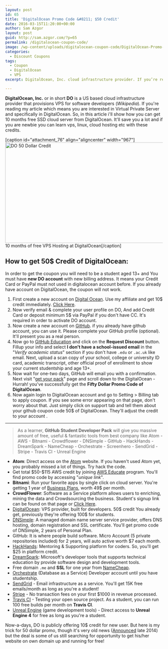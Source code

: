 ```yaml
---
layout: post
id: 65
title: 'DigitalOcean Promo Code &#8211; $50 Credit'
date: 2016-03-15T11:20:00+00:00
author: Sam Azgor
layout: post
guid: http://sam.azgor.com/?p=65
permalink: /digitalocean-coupon-code/
image: /wp-content/uploads/digitalocean-coupon-code/DigitalOcean-Promo-Code.jpg
categories:
  - Discount Coupons
tags:
  - Coupon
  - DigitalOcean
  - VPS
excerpt: DigitalOcean, Inc. cloud infrastructure provider. If you’re reading my article which means you are interested in DigitalOcean coupon. So, in this article i’ll show how you can get 10 months free SSD cloud server from DigitalOcean.

---
```

<strong>DigitalOcean, Inc.</strong> or in short <strong>DO</strong> is a US based cloud infrastructure provider that provisions VPS for software developers (<em>Wikipedia</em>). If you're reading my article which means you are interested in Virtual Private Server and specifically in DigitalOcean. So, in this article i'll show how you can get 10 months free SSD cloud server from DigitalOcean. It'll save you a lot and if you are newbie you can learn vps, linux, cloud hosting etc with these credits.

[caption id="attachment_76" align="aligncenter" width="967"]<img src="http://sam.azgor.com/wp-content/uploads/digitalocean-coupon-code/DO-50-Dollar-Credit.jpg" alt="DO 50 Dollar Credit" width="967" height="322" class="size-full wp-image-76" />10 months of free VPS Hosting at DigitalOcean[/caption]

<h2>How to get 50$ Credit of DigitalOcean:</h2>
In order to get the coupon you will need to be a student aged 13+ and You must have <strong>new DO account</strong> with new billing address. It means your Credit Card or PayPal must not used in digitalocean account before. If you already have account on DigitalOcean, the coupon will not work. 

<ol>
	<li>First create a new account on <a href="https://www.digitalocean.com/?refcode=63c905acd172" target="_blank">Digital Ocean</a>. Use my affiliate and get 10$ credit immediately. <a href="/do" target="_blank">Click Here</a>.</li>
	<li>Now verify email & complete your user profile on DO, And add Credit Card or deposit minimum 5$ via PayPal if you don't have CC. It's required in order to activate DO account.</li>
	<li>Now create a new account on <a href="https://github.com/" target="_blank">GitHub</a>. if you already have github account, you can use it. Please complete your GitHub profile (optional). It'll present you as a real person.</li>
	<li>Now go to <a href="https://education.github.com/" target="_blank">GitHub Education</a> and click on the <strong>Request Discount</strong> button. Fillup your info and select <strong>I don't have a school-issued email</strong> in the "<em>Verify academic status</em>" section if you don't have <code>.edu</code> or <code>.ac.uk</code> like email. Next, upload a scan copy of your school, college or university ID card, academic transcript, other official proof of enrollment to show your current studentship and age 13+.</li>
	<li>Now wait for one-two days, GitHub will email you with a confirmation. Next visit "<a href="https://education.github.com/pack/offers" target="_blank">get your pack</a>" page and scroll down to the DigitalOcean - Hurrah! you've successfully get the <strong>Fifty Dollar Promo Code of DigitalOcean</strong>.</li>
	<li>Now again login to DigitalOcean account and go to Setting > Billing tab to apply coupon. If you see some error appearing on that page, don't worry about that. Just simply click on support tab and tell them about your github coupon code 50$ of DigitalOcean. They'll adjust the credit to your account .</li>
</ol>

<hr>
<blockquote>As a learner, <strong>GitHub Student Developer Pack</strong> will give you massive amount of free, useful & fantastic tools from best company like Atom - AWS - Bitnami - Crowdflower - DNSimple - GitHub - HackHands - DreamSpark - NameCheap - Orchestrate - Screenhero - SendGrid -  Stripe - Travis CI - Unreal Engine</blockquote>

<ul>
<li><strong>Atom</strong>: Direct access on the <a href="https://atom.io/">Atom</a> website. If you haven't used Atom yet, you probably missed a lot of things. Try hack the code.</li>
<li>Get total $50-$115 AWS credit by joining <a href="https://aws.amazon.com/education/awseducate/">AWS Educate</a> program. You'll find promo code by accessing "<em>unique link</em>".</li>
<li><strong>Bitnami</strong>: Run your favorite apps by single click on cloud server. You're getting 1 year of <a href="https://bitnami.com/cloud/pricing">Business Plans</a>, worth 49$ per month.</li>
<li><strong>CrowdFlower</strong>:  Software as a Service platform allows users to enriching, mining the data and Crowdsourcing the business. Student's signup link can be found on that page or <a href="https://make.crowdflower.com/users/new?pp=dfe">Click Here</a>.</li>
<li><a href="/do">DigitalOcean</a>: VPS provider, built for developers. 50$ credit You already get, previously they're offering 100$ for students.</li>
<li><a href="/dnsimple" target="_blank" rel="nofollow">DNSimple</a>: A managed domain name server service provider, offers DNS hosting, domain registration and SSL certificate. You'll get promo code of DNSimple, 2 years of Personal Plan.</li>
<li>GitHub: It is where people build software. Micro Account (5 private repositories included) for 2 years, will auto active worth $7 each month.</li>
<li><a href="https://hackhands.com/">HackHands</a>: Mentoring & Supporting platform for coders. So, you'll get $25 in platform credit.</li>
<li><a href="https://www.dreamspark.com/Default.aspx">DreamSpark</a>: Microsoft's developer tools that supports technical education by provide software design and development tools.</li>
<li>Free domain <code>.me</code> and <strong>SSL</strong> for one year from <a href="/namecheap" target="_blank">NameCheap</a>.</li>
<li><a href="https://orchestrate.io/" target="_blank">Orchestrate</a> (Database as a Service) Developer account until you have studentship.</li>
<li><a href="https://sendgrid.com/">SendGrid</a> - Email infrastructure as a service. You'll get 15K free emails/month as long as you're a student!</li>
<li><a href="https://stripe.com/">Stripe</a> - No transaction fees on your first $1000 in revenue processed.</li>
<li><a href="https://education.travis-ci.com/">Travis CI</a> - Testing your open source project. As a student, you can run 100 free builds per month on <strong>Travis CI</strong>.</li>
<li><a href="https://www.unrealengine.com/">Unreal Engine</a> (game development tools) - Direct access to <strong>Unreal Engine 4</strong> for free as long as you're a student.</li>

</ul>

Now-a-days, DO is publicly offering 10$ credit for new user. But here is my trick for 50 dollar promo, though it's very old news (<a href="https://github.com/blog/1900-the-best-developer-tools-now-free-for-students">Announced</a> late 2014) but the deal is some of us still searching for opportunity to get his/her website on own domain up and running for free!
